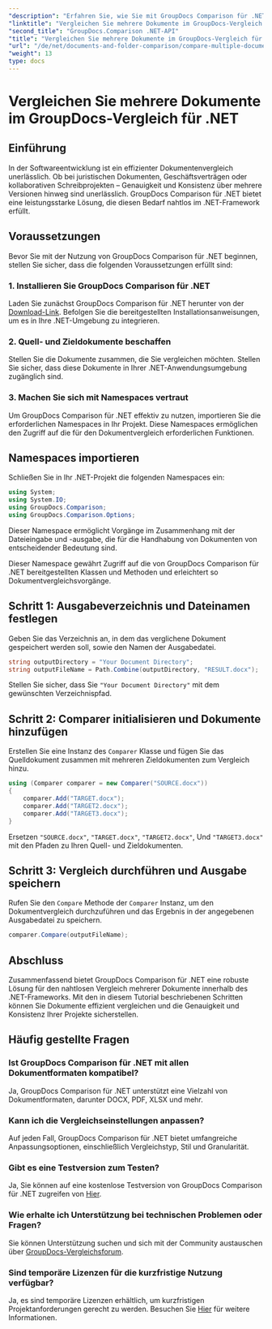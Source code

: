 ```yaml
---
"description": "Erfahren Sie, wie Sie mit GroupDocs Comparison für .NET mehrere Dokumente effizient vergleichen. Folgen Sie unserer Schritt-für-Schritt-Anleitung für eine nahtlose Integration."
"linktitle": "Vergleichen Sie mehrere Dokumente im GroupDocs-Vergleich für .NET"
"second_title": "GroupDocs.Comparison .NET-API"
"title": "Vergleichen Sie mehrere Dokumente im GroupDocs-Vergleich für .NET"
"url": "/de/net/documents-and-folder-comparison/compare-multiple-documents-dotnet/"
"weight": 13
type: docs
---
```

# Vergleichen Sie mehrere Dokumente im GroupDocs-Vergleich für .NET

## Einführung
In der Softwareentwicklung ist ein effizienter Dokumentenvergleich unerlässlich. Ob bei juristischen Dokumenten, Geschäftsverträgen oder kollaborativen Schreibprojekten – Genauigkeit und Konsistenz über mehrere Versionen hinweg sind unerlässlich. GroupDocs Comparison für .NET bietet eine leistungsstarke Lösung, die diesen Bedarf nahtlos im .NET-Framework erfüllt.
## Voraussetzungen
Bevor Sie mit der Nutzung von GroupDocs Comparison für .NET beginnen, stellen Sie sicher, dass die folgenden Voraussetzungen erfüllt sind:
### 1. Installieren Sie GroupDocs Comparison für .NET
Laden Sie zunächst GroupDocs Comparison für .NET herunter von der [Download-Link](https://releases.groupdocs.com/comparison/net/). Befolgen Sie die bereitgestellten Installationsanweisungen, um es in Ihre .NET-Umgebung zu integrieren.
### 2. Quell- und Zieldokumente beschaffen
Stellen Sie die Dokumente zusammen, die Sie vergleichen möchten. Stellen Sie sicher, dass diese Dokumente in Ihrer .NET-Anwendungsumgebung zugänglich sind.
### 3. Machen Sie sich mit Namespaces vertraut
Um GroupDocs Comparison für .NET effektiv zu nutzen, importieren Sie die erforderlichen Namespaces in Ihr Projekt. Diese Namespaces ermöglichen den Zugriff auf die für den Dokumentvergleich erforderlichen Funktionen.

## Namespaces importieren
Schließen Sie in Ihr .NET-Projekt die folgenden Namespaces ein:

```csharp
using System;
using System.IO;
using GroupDocs.Comparison;
using GroupDocs.Comparison.Options;
```
Dieser Namespace ermöglicht Vorgänge im Zusammenhang mit der Dateieingabe und -ausgabe, die für die Handhabung von Dokumenten von entscheidender Bedeutung sind.

Dieser Namespace gewährt Zugriff auf die von GroupDocs Comparison für .NET bereitgestellten Klassen und Methoden und erleichtert so Dokumentvergleichsvorgänge.
## Schritt 1: Ausgabeverzeichnis und Dateinamen festlegen
Geben Sie das Verzeichnis an, in dem das verglichene Dokument gespeichert werden soll, sowie den Namen der Ausgabedatei.
```csharp
string outputDirectory = "Your Document Directory";
string outputFileName = Path.Combine(outputDirectory, "RESULT.docx");
```
Stellen Sie sicher, dass Sie `"Your Document Directory"` mit dem gewünschten Verzeichnispfad.
## Schritt 2: Comparer initialisieren und Dokumente hinzufügen
Erstellen Sie eine Instanz des `Comparer` Klasse und fügen Sie das Quelldokument zusammen mit mehreren Zieldokumenten zum Vergleich hinzu.
```csharp
using (Comparer comparer = new Comparer("SOURCE.docx"))
{
    comparer.Add("TARGET.docx");
    comparer.Add("TARGET2.docx");
    comparer.Add("TARGET3.docx");
}
```
Ersetzen `"SOURCE.docx"`, `"TARGET.docx"`, `"TARGET2.docx"`, Und `"TARGET3.docx"` mit den Pfaden zu Ihren Quell- und Zieldokumenten.
## Schritt 3: Vergleich durchführen und Ausgabe speichern
Rufen Sie den `Compare` Methode der `Comparer` Instanz, um den Dokumentvergleich durchzuführen und das Ergebnis in der angegebenen Ausgabedatei zu speichern.
```csharp
comparer.Compare(outputFileName);
```

## Abschluss
Zusammenfassend bietet GroupDocs Comparison für .NET eine robuste Lösung für den nahtlosen Vergleich mehrerer Dokumente innerhalb des .NET-Frameworks. Mit den in diesem Tutorial beschriebenen Schritten können Sie Dokumente effizient vergleichen und die Genauigkeit und Konsistenz Ihrer Projekte sicherstellen.
## Häufig gestellte Fragen
### Ist GroupDocs Comparison für .NET mit allen Dokumentformaten kompatibel?
Ja, GroupDocs Comparison für .NET unterstützt eine Vielzahl von Dokumentformaten, darunter DOCX, PDF, XLSX und mehr.
### Kann ich die Vergleichseinstellungen anpassen?
Auf jeden Fall, GroupDocs Comparison für .NET bietet umfangreiche Anpassungsoptionen, einschließlich Vergleichstyp, Stil und Granularität.
### Gibt es eine Testversion zum Testen?
Ja, Sie können auf eine kostenlose Testversion von GroupDocs Comparison für .NET zugreifen von [Hier](https://releases.groupdocs.com/).
### Wie erhalte ich Unterstützung bei technischen Problemen oder Fragen?
Sie können Unterstützung suchen und sich mit der Community austauschen über [GroupDocs-Vergleichsforum](https://forum.groupdocs.com/c/comparison/12).
### Sind temporäre Lizenzen für die kurzfristige Nutzung verfügbar?
Ja, es sind temporäre Lizenzen erhältlich, um kurzfristigen Projektanforderungen gerecht zu werden. Besuchen Sie [Hier](https://purchase.groupdocs.com/temporary-license/) für weitere Informationen.